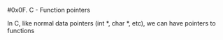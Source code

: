 #0x0F. C - Function pointers


In C, like normal data pointers (int *, char *, etc), we can have pointers to functions

